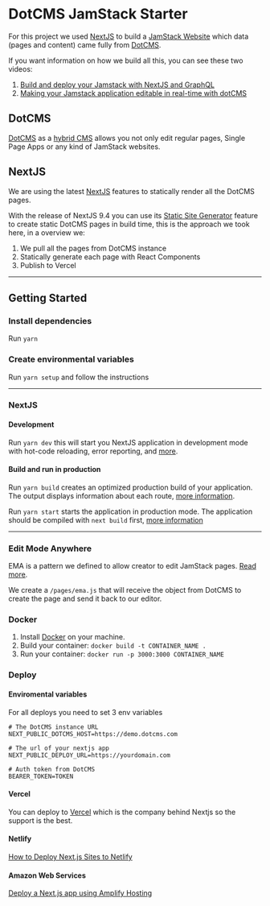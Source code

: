 # DotCMS JamStack Starter
For this project we used [NextJS](https://nextjs.org/) to build a [JamStack Website](https://jamstack.org/) which data (pages and content) came fully from [DotCMS](https://dotcms.com).

If you want information on how we build all this, you can see these two videos:

1. [Build and deploy your Jamstack with NextJS and GraphQL](https://www.youtube.com/watch?v=zy7xr7TcqUo)
2. [Making your Jamstack application editable in real-time with dotCMS](https://www.youtube.com/watch?v=3vjdxjfkZRQ)

## DotCMS
[DotCMS](https://dotcms.com) as a [hybrid CMS](https://dotcms.com/product/hybrid-cms) allows you not only edit regular pages, Single Page Apps or any kind of JamStack websites.

## NextJS
We are using the latest [NextJS](https://nextjs.org/) features to statically render all the DotCMS pages.

With the release of NextJS 9.4 you can use its [Static Site Generator](https://nextjs.org/blog/next-9-3#next-gen-static-site-generation-ssg-support) feature to create static DotCMS pages in build time, this is the approach we took here, in a overview we:

1. We pull all the pages from DotCMS instance
2. Statically generate each page with React Components
3. Publish to Vercel

----------------------------

## Getting Started

### Install dependencies
Run `yarn`

### Create environmental variables
Run `yarn setup` and follow the instructions

----------------------------

### NextJS

#### Development
Run `yarn dev` this will start you NextJS application in development mode with hot-code reloading, error reporting, and [more](https://nextjs.org/docs/api-reference/cli#development).

#### Build and run in production

Run `yarn build` creates an optimized production build of your application. The output displays information about each route, [more information](https://nextjs.org/docs/api-reference/cli#build).

Run `yarn start` starts the application in production mode. The application should be compiled with `next build` first, [more information](https://nextjs.org/docs/api-reference/cli#production)

----------------------------

### Edit Mode Anywhere

EMA is a pattern we defined to allow creator to edit JamStack pages. [Read more](https://dotcms.com/blog/post/headless-cms-for-marketers-deep-dive-into-edit-mode-anywhere).

We create a `/pages/ema.js` that will receive the object from DotCMS to create the page and send it back to our editor.

### Docker
1. Install [Docker](https://docs.docker.com/get-docker/) on your machine.
2. Build your container: `docker build -t CONTAINER_NAME .`
3. Run your container: `docker run -p 3000:3000 CONTAINER_NAME`


### Deploy

#### Enviromental variables
For all deploys you need to set 3 env variables

```
# The DotCMS instance URL
NEXT_PUBLIC_DOTCMS_HOST=https://demo.dotcms.com

# The url of your nextjs app
NEXT_PUBLIC_DEPLOY_URL=https://yourdomain.com

# Auth token from DotCMS
BEARER_TOKEN=TOKEN
```

#### Vercel
You can deploy to [Vercel](https://vercel.com/docs/platform/deployments) which is the company behind Nextjs so the support is the best.

#### Netlify
[How to Deploy Next.js Sites to Netlify](https://www.netlify.com/blog/2020/11/30/how-to-deploy-next.js-sites-to-netlify/)

#### Amazon Web Services
[Deploy a Next.js app using Amplify Hosting](https://docs.amplify.aws/guides/hosting/nextjs/q/platform/js)
